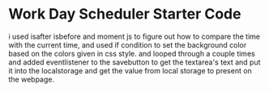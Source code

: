 # Work Day Scheduler Starter Code
i used isafter isbefore and moment js to figure out how to compare the time with the current time, and used if condition to set the background color based on the colors given in css style. and looped through a couple times and added eventlistener to the savebutton to get the textarea's text and put it into the localstorage and get the value from local storage to present on the webpage. 